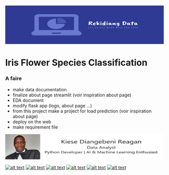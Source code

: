 ![alt text for screen readers](/accessoirs/data_logo_resized.png "Text to show on mouseover")

# Iris Flower Species Classification

### A faire

+ make data documentation
+ finalize about page streamlit (voir inspiration about page)
+ EDA document
+ modify flask app (logo, about page ...)
+ from this project make a project for load prediction (voir inspiration about page)
+ deploy on the web
+ make requirement file




![alt text for screen readers](/accessoirs/rkd_etiquette.png "Text to show on mouseover")


[![alt text][1.1]][1]
[![alt text][2.1]][2]
[![alt text][3.1]][3]
[![alt text][4.1]][4]
[![alt text][5.1]][5]
[![alt text][6.1]][6]

<!-- links to social media icons -->
<!-- no need to change these -->

<!-- icons with padding -->

[1.1]: https://i.imgur.com/GmxhYO0.png (instagram icon with padding)
[2.1]: https://i.imgur.com/oFsAcMx.png (facebook icon with padding)
[3.1]: https://i.imgur.com/YCdR3o9.png (twitter icon with padding)
[4.1]: https://i.imgur.com/AYLF0go.png (weibo icon with padding)
[5.1]: https://i.imgur.com/5BWvIrF.png (github icon with padding)
[6.1]: https://i.imgur.com/UA7Oh6z.png (medium icon with padding)

<!-- links to your social media accounts -->
<!-- update these accordingly -->

[1]: https://www.instagram.com/joechang0113
[2]: http://www.facebook.com/joechang0113
[3]: https://twitter.com/joechang0113
[4]: http://weibo.com/7331813538/profile
[5]: https://github.com/joechang0113
[6]: https://medium.com/@joechang0113

<!-- Please don't remove this: Grab your social icons from https://github.com/joechang0113/socialpage -->



[1]: https://www.instagram.com/joechang0113
[2]: http://www.facebook.com/joechang0113
[3]: https://twitter.com/joechang0113
[4]: http://weibo.com/7331813538/profile
[5]: https://github.com/joechang0113
[6]: https://medium.com/@joechang0113
